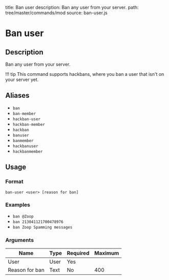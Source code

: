 title: Ban user
description: Ban any user from your server.
path: tree/master/commands/mod
source: ban-user.js

# Ban user

## Description

Ban any user from your server.

!!! tip
    This command supports hackbans, where you ban a user that isn't on your server yet.

## Aliases

* `ban`
* `ban-member`
* `hackban-user`
* `hackban-member`
* `hackban`
* `banuser`
* `banmember`
* `hackbanuser`
* `hackbanmember`

## Usage

### Format

`ban-user <user> [reason for ban]`

### Examples

* `ban @Zoop`
* `ban 213041121700478976`
* `ban Zoop Spamming messages`

### Arguments

| Name           | Type   | Required | Maximum |
|----------------|--------|----------|---------|
| User           | User   | Yes      |         |
| Reason for ban | Text   | No       | 400     |
